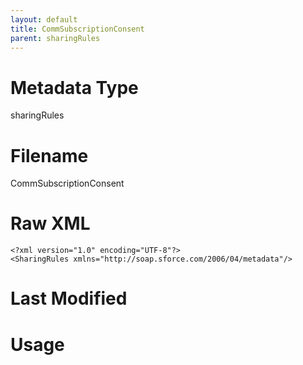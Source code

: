 ```yaml
---
layout: default
title: CommSubscriptionConsent
parent: sharingRules
---
```

# Metadata Type
sharingRules


# Filename 
CommSubscriptionConsent


# Raw XML
```
<?xml version="1.0" encoding="UTF-8"?>
<SharingRules xmlns="http://soap.sforce.com/2006/04/metadata"/>
```


# Last Modified


# Usage
